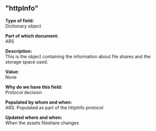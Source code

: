## "httpInfo"

**Type of field:**  
Dictionary object

**Part of which document:**  
ARS

**Description:**  
This is the object containing the information about file shares and the storage space used. 

**Value:**  
None

**Why do we have this field:**  
Protocol decision

**Populated by whom and when:**  
ARS. Populated as part of the httpInfo protocol

**Updated where and when:**  
When the assets fileshare changes

